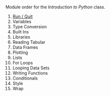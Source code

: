 
Module order for the *Introduction to Python* class.
1. [Run / Quit](https://github.com/mydatastory-dev/py_intro_class/blob/master/_episodes/run_quit.md)
2. Variables
3. Type Conversion
4. Built Ins
5. Libraries
6. Reading Tabular
7. Data Frames
8. Plotting
9. Lists
10. For Loops
11. Looping Data Sets
12. Writing Functions
13. Conditionals
14. Style
15. Wrap
